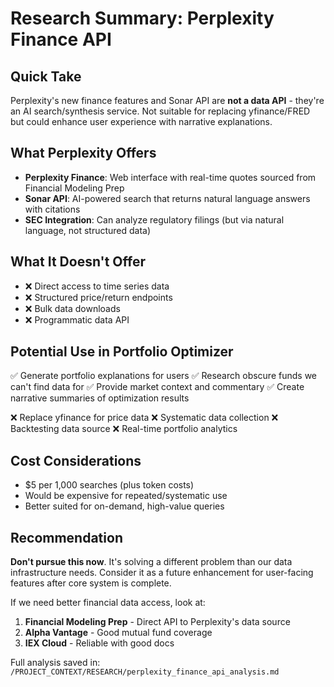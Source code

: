 # Research Summary: Perplexity Finance API

## Quick Take
Perplexity's new finance features and Sonar API are **not a data API** - they're an AI search/synthesis service. Not suitable for replacing yfinance/FRED but could enhance user experience with narrative explanations.

## What Perplexity Offers
- **Perplexity Finance**: Web interface with real-time quotes sourced from Financial Modeling Prep
- **Sonar API**: AI-powered search that returns natural language answers with citations
- **SEC Integration**: Can analyze regulatory filings (but via natural language, not structured data)

## What It Doesn't Offer
- ❌ Direct access to time series data
- ❌ Structured price/return endpoints  
- ❌ Bulk data downloads
- ❌ Programmatic data API

## Potential Use in Portfolio Optimizer
✅ Generate portfolio explanations for users
✅ Research obscure funds we can't find data for
✅ Provide market context and commentary
✅ Create narrative summaries of optimization results

❌ Replace yfinance for price data
❌ Systematic data collection
❌ Backtesting data source
❌ Real-time portfolio analytics

## Cost Considerations
- $5 per 1,000 searches (plus token costs)
- Would be expensive for repeated/systematic use
- Better suited for on-demand, high-value queries

## Recommendation
**Don't pursue this now**. It's solving a different problem than our data infrastructure needs. Consider it as a future enhancement for user-facing features after core system is complete.

If we need better financial data access, look at:
1. **Financial Modeling Prep** - Direct API to Perplexity's data source
2. **Alpha Vantage** - Good mutual fund coverage
3. **IEX Cloud** - Reliable with good docs

Full analysis saved in: `/PROJECT_CONTEXT/RESEARCH/perplexity_finance_api_analysis.md`